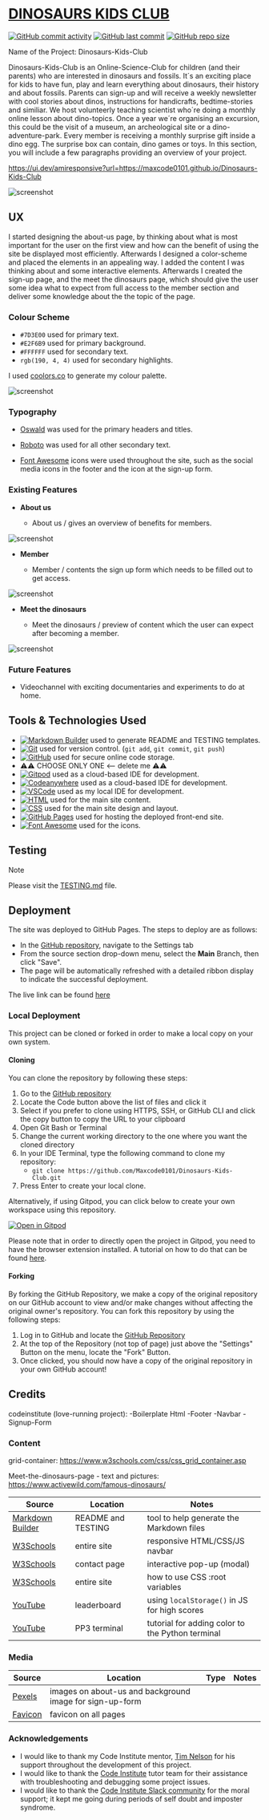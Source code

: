 # [DINOSAURS KIDS CLUB](https://maxcode0101.github.io/Dinosaurs-Kids-Club)

[![GitHub commit activity](https://img.shields.io/github/commit-activity/t/Maxcode0101/Dinosaurs-Kids-Club)](https://github.com/Maxcode0101/Dinosaurs-Kids-Club/commits/main)
[![GitHub last commit](https://img.shields.io/github/last-commit/Maxcode0101/Dinosaurs-Kids-Club)](https://github.com/Maxcode0101/Dinosaurs-Kids-Club/commits/main)
[![GitHub repo size](https://img.shields.io/github/repo-size/Maxcode0101/Dinosaurs-Kids-Club)](https://github.com/Maxcode0101/Dinosaurs-Kids-Club)

Name of the Project: Dinosaurs-Kids-Club

Dinosaurs-Kids-Club is an Online-Science-Club for children (and their parents) who are interested in dinosaurs and fossils. It´s an exciting place for kids to have fun, play and learn everything about dinosaurs, their history and about fossils. Parents can sign-up and will receive a weekly newsletter with cool stories about dinos, instructions for handicrafts, bedtime-stories and similiar. We host volunteerly teaching scientist who´re doing a monthly online lesson about dino-topics. Once a year we´re organising an excursion, this could be the visit of a museum, an archeological site or a dino-adventure-park. Every member is receiving a monthly surprise gift inside a dino egg. The surprise box can contain, dino games or toys. 
In this section, you will include a few paragraphs providing an overview of your project.

https://ui.dev/amiresponsive?url=https://maxcode0101.github.io/Dinosaurs-Kids-Club

![screenshot](documentation/mockup.png)

## UX

I started designing the about-us page, by thinking about what is most important for the user on the first view and how can the benefit of using the site be displayed most efficiently. Afterwards I designed a color-scheme and placed the elements in an appealing way. I added the content I was thinking about and some interactive elements. Afterwards I created the sign-up page, and the meet the dinosaurs page, which should give the user some idea what to expect from full access to the member section and deliver some knowledge about the the topic of the page.

### Colour Scheme

- `#7D3E00` used for primary text.
- `#E2F6B9` used for primary background.
- `#FFFFFF` used for secondary text.
- `rgb(190, 4, 4)` used for secondary highlights.

I used [coolors.co](https://coolors.co/7d3e00-e2f6b9-ffffff-be0404) to generate my colour palette.

![screenshot](documentation/colors.png)


### Typography

- [Oswald](https://fonts.google.com/specimen/Oswald) was used for the primary headers and titles.

- [Roboto](https://fonts.google.com/specimen/Roboto) was used for all other secondary text.

- [Font Awesome](https://fontawesome.com) icons were used throughout the site, such as the social media icons in the footer and the icon at the sign-up form.


### Existing Features

- **About us**

    - About us / gives an overview of benefits for members.

![screenshot](documentation/features_home.png)

- **Member**

    - Member / contents the sign up form which needs to be filled out to get access.

![screenshot](documentation/features_form.png)

- **Meet the dinosaurs**

    - Meet the dinosaurs / preview of content which the user can expect after becoming a member.

![screenshot](documentation/features_meet.png)

### Future Features

- Videochannel with exciting documentaries and experiments to do at home.

## Tools & Technologies Used

- [![Markdown Builder](https://img.shields.io/badge/Markdown_Builder-grey?logo=markdown&logoColor=000000)](https://tim.2bn.dev/markdown-builder) used to generate README and TESTING templates.
- [![Git](https://img.shields.io/badge/Git-grey?logo=git&logoColor=F05032)](https://git-scm.com) used for version control. (`git add`, `git commit`, `git push`)
- [![GitHub](https://img.shields.io/badge/GitHub-grey?logo=github&logoColor=181717)](https://github.com) used for secure online code storage.
- ⚠️⚠️ CHOOSE ONLY ONE <-- delete me ⚠️⚠️
- [![Gitpod](https://img.shields.io/badge/Gitpod-grey?logo=gitpod&logoColor=FFAE33)](https://gitpod.io) used as a cloud-based IDE for development.
- [![Codeanywhere](https://img.shields.io/badge/Codeanywhere-grey?logo=ebox&logoColor=7F3F98)](https://codeanywhere.com) used as a cloud-based IDE for development.
- [![VSCode](https://img.shields.io/badge/VSCode-grey?logo=visualstudiocode&logoColor=007ACC)](https://code.visualstudio.com) used as my local IDE for development.
- [![HTML](https://img.shields.io/badge/HTML-grey?logo=html5&logoColor=E34F26)](https://en.wikipedia.org/wiki/HTML) used for the main site content.
- [![CSS](https://img.shields.io/badge/CSS-grey?logo=css3&logoColor=1572B6)](https://en.wikipedia.org/wiki/CSS) used for the main site design and layout.
- [![GitHub Pages](https://img.shields.io/badge/GitHub_Pages-grey?logo=githubpages&logoColor=222222)](https://pages.github.com) used for hosting the deployed front-end site.
- [![Font Awesome](https://img.shields.io/badge/Font_Awesome-grey?logo=fontawesome&logoColor=528DD7)](https://fontawesome.com) used for the icons.

## Testing

> [!NOTE]  
>Please visit the [TESTING.md](TESTING.md) file.

## Deployment

The site was deployed to GitHub Pages. The steps to deploy are as follows:

- In the [GitHub repository](https://github.com/Maxcode0101/Dinosaurs-Kids-Club), navigate to the Settings tab 
- From the source section drop-down menu, select the **Main** Branch, then click "Save".
- The page will be automatically refreshed with a detailed ribbon display to indicate the successful deployment.

The live link can be found [here](https://maxcode0101.github.io/Dinosaurs-Kids-Club)

### Local Deployment

This project can be cloned or forked in order to make a local copy on your own system.

#### Cloning

You can clone the repository by following these steps:

1. Go to the [GitHub repository](https://github.com/Maxcode0101/Dinosaurs-Kids-Club) 
2. Locate the Code button above the list of files and click it 
3. Select if you prefer to clone using HTTPS, SSH, or GitHub CLI and click the copy button to copy the URL to your clipboard
4. Open Git Bash or Terminal
5. Change the current working directory to the one where you want the cloned directory
6. In your IDE Terminal, type the following command to clone my repository:
	- `git clone https://github.com/Maxcode0101/Dinosaurs-Kids-Club.git`
7. Press Enter to create your local clone.

Alternatively, if using Gitpod, you can click below to create your own workspace using this repository.

[![Open in Gitpod](https://gitpod.io/button/open-in-gitpod.svg)](https://gitpod.io/#https://github.com/Maxcode0101/Dinosaurs-Kids-Club)

Please note that in order to directly open the project in Gitpod, you need to have the browser extension installed.
A tutorial on how to do that can be found [here](https://www.gitpod.io/docs/configure/user-settings/browser-extension).

#### Forking

By forking the GitHub Repository, we make a copy of the original repository on our GitHub account to view and/or make changes without affecting the original owner's repository.
You can fork this repository by using the following steps:

1. Log in to GitHub and locate the [GitHub Repository](https://github.com/Maxcode0101/Dinosaurs-Kids-Club)
2. At the top of the Repository (not top of page) just above the "Settings" Button on the menu, locate the "Fork" Button.
3. Once clicked, you should now have a copy of the original repository in your own GitHub account!


## Credits

codeinstitute (love-running project):
 -Boilerplate Html
 -Footer
 -Navbar
 -Signup-Form


### Content

grid-container:
https://www.w3schools.com/css/css_grid_container.asp

Meet-the-dinosaurs-page - text and pictures:
https://www.activewild.com/famous-dinosaurs/


| Source | Location | Notes |
| --- | --- | --- |
| [Markdown Builder](https://tim.2bn.dev/markdown-builder) | README and TESTING | tool to help generate the Markdown files |
| [W3Schools](https://www.w3schools.com/howto/howto_js_topnav_responsive.asp) | entire site | responsive HTML/CSS/JS navbar |
| [W3Schools](https://www.w3schools.com/howto/howto_css_modals.asp) | contact page | interactive pop-up (modal) |
| [W3Schools](https://www.w3schools.com/css/css3_variables.asp) | entire site | how to use CSS :root variables |
| [YouTube](https://www.youtube.com/watch?v=YL1F4dCUlLc) | leaderboard | using `localStorage()` in JS for high scores |
| [YouTube](https://www.youtube.com/watch?v=u51Zjlnui4Y) | PP3 terminal | tutorial for adding color to the Python terminal |

### Media

| Source | Location | Type | Notes |
| --- | --- | --- | --- |
| [Pexels](https://www.pexels.com) | images on about-us and background image for sign-up-form | 
| [Favicon](https://favicon.io) | favicon on all pages |


### Acknowledgements

- I would like to thank my Code Institute mentor, [Tim Nelson](https://github.com/TravelTimN) for his support throughout the development of this project.
- I would like to thank the [Code Institute](https://codeinstitute.net) tutor team for their assistance with troubleshooting and debugging some project issues.
- I would like to thank the [Code Institute Slack community](https://code-institute-room.slack.com) for the moral support; it kept me going during periods of self doubt and imposter syndrome.